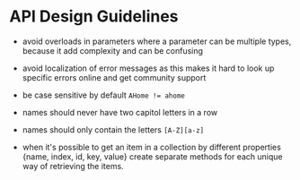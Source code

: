 # API Design Guidelines

- avoid overloads in parameters where a parameter can be multiple types, because it add complexity and can be confusing

- avoid localization of error messages as this makes it hard to look up specific errors online and get community support

- be case sensitive by default `AHome != ahome`

- names should never have two capitol letters in a row
- names should only contain the letters `[A-Z][a-z]`

- when it's possible to get an item in a collection by different properties {name, index, id, key, value} create separate methods for each unique way of retrieving the items.